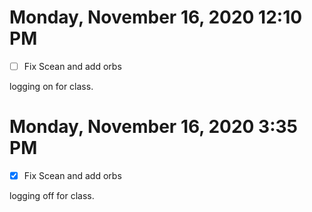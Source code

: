 # Monday, November 16, 2020 12:10 PM
- [ ] Fix Scean and add orbs

logging on for class.

# Monday, November 16, 2020 3:35 PM
- [x] Fix Scean and add orbs

logging off for class.
